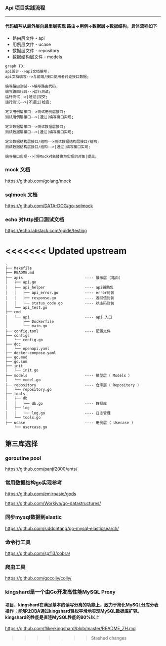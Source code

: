 ### Api 项目实践流程

---

#### 代码编写从最外层向最里层实现 路由->用例->数据层->数据结构，具体流程如下

* 路由层文件 - api
* 用例层文件 - ucase
* 数据层文件 - repository
* 数据结构层文件 - models

```mermaid
graph TD;
api设计-->api文档编写;
api文档编写-->与前端/接口使用者讨论接口数据;

编写路由测试-->编写路由代码;
编写路由代码-->运行测试;
运行测试-->|通过|提交;
运行测试-->|不通过|检查;

定义用例层接口-->测试用例层接口;
测试用例层接口-->|通过|编写接口实现;

定义数据层接口-->测试数据层接口;
测试数据层接口-->|通过|编写接口实现;
  
定义数据结构层接口/结构-->测试数据结构层接口/结构;
测试数据结构层接口/结构-->|通过|编写接口实现;

编写接口实现-->|将Mock对象替换为实现的对象|提交;
```



### mock 文档

https://github.com/golang/mock

### sqlmock 文档

https://github.com/DATA-DOG/go-sqlmock

### echo 对http接口测试文档

https://echo.labstack.com/guide/testing


<<<<<<< Updated upstream
=======
```
.
├── Makefile
├── README.md
├── apis                            ---- 展示层 (路由)
│   ├── api.go
│   ├── api_helper                  ---- api辅助包
│   │   ├── api_error.go            ---- error封装
│   │   ├── response.go             ---- 返回值封装
│   │   └── status_code.go          ---- 状态码封装
│   └── api_test.go
├── cmd
│   └── api                         ---- api 入口
│       ├── Dockerfile
│       └── main.go
├── config.toml                     ---- 配置文件
├── configs
│   └── config.go
├── doc
│   └── openapi.yaml
├── docker-compose.yaml
├── go.mod
├── go.sum
├── init
│   └── init.go
├── models                          ---- 模型层（ Models ） 
│   └── model.go
├── repository                      ---- 仓库层（ Repository )
│   └── repository.go
├── tools
│   ├── db
│   │   └── db.go                   ---- 数据库
│   ├── log
│   │   └── log.go                  ---- 日志管理
│   └── tools.go
├── ucase                           ---- 用例层 ( Usecase )
    └── usercase.go
```

## 第三库选择

### goroutine pool

https://github.com/panjf2000/ants/

### 常用数据结构go实现参考

https://github.com/emirpasic/gods

https://github.com/Workiva/go-datastructures/

### 同步mysql数据到elastic

https://github.com/siddontang/go-mysql-elasticsearch/

### 命令行工具

https://github.com/spf13/cobra/

### 爬虫工具

https://github.com/gocolly/colly/

### kingshard是一个由Go开发高性能MySQL Proxy
#### 项目，kingshard在满足基本的读写分离的功能上，致力于简化MySQL分库分表操作；能够让DBA通过kingshard轻松平滑地实现MySQL数据库扩容。 kingshard的性能是直连MySQL性能的80%以上

https://github.com/flike/kingshard/blob/master/README_ZH.md
>>>>>>> Stashed changes
